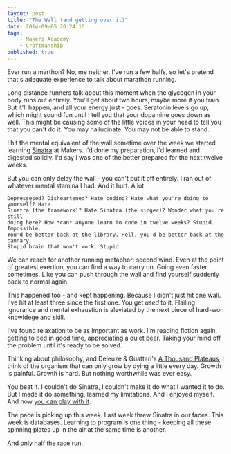 ```yaml
---
layout: post
title: "The Wall (and getting over it)"
date: 2014-09-05 20:24:16
tags:
    - Makers Academy
    - Craftmanship
published: true
---
```


Ever run a marthon? No, me neither. I've run a few halfs, so let's pretend
that's adequate experience to talk about marathon running.

Long distance runners talk about this moment when the glycogen in your body runs
out entirely. You'll get about two hours, maybe more if you train. But it'll
happen, and all your energy just - goes. Seratonin levels go up, which might
sound fun until I tell you that your dopamine goes down as well. This might be
causing some of the little voices in your head to tell you that you can't do
it. You may hallucinate. You may not be able to stand.

I hit the mental equivalent of the wall sometime over the week we started
learning [Sinatra](http://www.sinatrarb.com/) at Makers. I'd done my preparation,
I'd learned and digested solidly. I'd say I was one of the better prepared for
the next twelve weeks.

But you can only delay the wall - you can't put it off entirely. I ran out of
whatever mental stamina I had. And it hurt. A lot.

	Depressesed? Disheartened? Hate coding? Hate what you're doing to yourself? Hate
	Sinatra (the framework)? Hate Sinatra (the singer)? Wonder what you're still
	doing here? How *can* anyone learn to code in twelve weeks? Stupid. Impossible.
	You'd be better back at the library. Hell, you'd be better back at the cannary.
	Stupid brain that won't work. Stupid.

We can reach for another running metaphor: second wind. Even at the point of
greatest exertion, you can find a way to carry on. Going even faster sometimes.
Like you can push through the wall and find yourself suddenly back to normal
again.

This happened too - and kept happening. Because I didn't just hit one wall. I've
hit at least three since the first one. You get *used* to it. Flailing ignorance
and mental exhaustion is aleviated by the next piece of hard-won knowldege and
skill.

I've found relaxation to be as important as work. I'm reading fiction again,
getting to bed in good time, appreciating a quiet beer. Taking your mind off the
problem until it's ready to be solved.

Thinking about philosophy, and Deleuze & Guattari's [A Thousand
Plateaus](http://en.wikipedia.org/wiki/A_Thousand_Plateaus), I think of the
organism that can only grow by dying a little every day. Growth is painful.
Growth is hard. But nothing worthwhile was ever easy.

You beat it. I couldn't do Sinatra, I couldn't make it do what I wanted it to
do. But I made it do something, learned my limitations. And I enjoyed myself.
And now [you can play with it](http://rpssd.gypsydave5.com/).

The pace is picking up this week. Last week threw Sinatra in our faces. This
week is databases. Learning to program is one thing - keeping all these spinning
plates up in the air at the same time is another.

And only half the race run.
